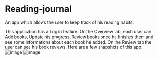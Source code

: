 # Reading-journal
An app which allows the user to keep track of his reading habits.

This application has a Log in feature. On the Overview tab, each user can Add books, Update his progress, Review books once he finishes them and see some informations about each 
book he added. On the Review tab the user can see his book reviews. Here are a few snapshots of this app:
![image](https://user-images.githubusercontent.com/80631066/113518762-f7ca6d80-9590-11eb-9c81-cd005df98eba.png)
![image](https://user-images.githubusercontent.com/80631066/113518781-129ce200-9591-11eb-993a-b0774375f9f3.png)
